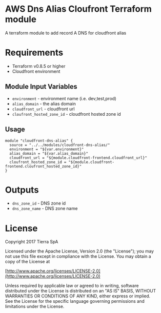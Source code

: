 AWS Dns Alias Cloufront Terraform module
===========
A terraform module to add record A DNS for cloudfront alias

Requirements
===========
* Terraform v0.8.5 or higher
* Cloudfront environment

Module Input Variables
----------------------
- `environment` - environment name (i.e. dev,test,prod)
- `alias_domain` - the alias domain
- `cloudfront_url` - cloudfront url
- `cloufront_hosted_zone_id` - cloudfront hosted zone id

Usage
-----
```hcl
module "cloudfront-dns-alias" {
  source = "../../modules/cloudfront-dns-alias/"
  environment = "${var.environment}"
  alias_domain = "${var.alias_domain}"
  cloudfront_url = "${module.cloudfront-frontend.cloudfront_url}"
  cloufront_hosted_zone_id = "${module.cloudfront-frontend.cloufront_hosted_zone_id}"
}
```
Outputs
=======
- `dns_zone_id` - DNS zone id
- `dns_zone_name` - DNS zone name

License
=======
Copyright 2017 Tierra SpA

Licensed under the Apache License, Version 2.0 (the "License");
you may not use this file except in compliance with the License.
You may obtain a copy of the License at

[http://www.apache.org/licenses/LICENSE-2.0](http://www.apache.org/licenses/LICENSE-2.0)

Unless required by applicable law or agreed to in writing, software
distributed under the License is distributed on an "AS IS" BASIS,
WITHOUT WARRANTIES OR CONDITIONS OF ANY KIND, either express or implied.
See the License for the specific language governing permissions and
limitations under the License.